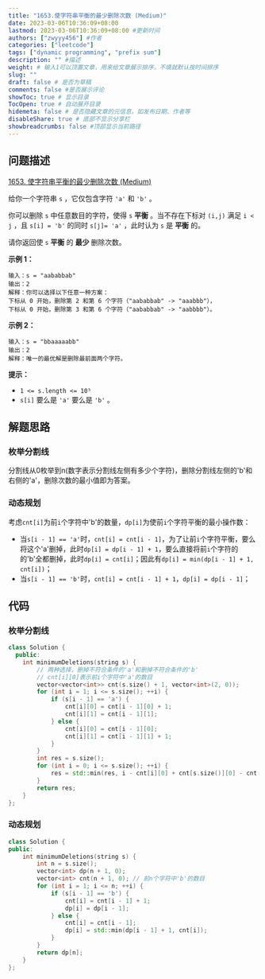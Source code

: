 ```yaml
---
title: "1653.使字符串平衡的最少删除次数 (Medium)"
date: 2023-03-06T10:36:09+08:00
lastmod: 2023-03-06T10:36:09+08:00 #更新时间
authors: ["zwyyy456"] #作者
categories: ["leetcode"]
tags: ["dynamic programming", "prefix sum"]
description: "" #描述
weight: # 输入1可以顶置文章，用来给文章展示排序，不填就默认按时间排序
slug: ""
draft: false # 是否为草稿
comments: false #是否展示评论
showToc: true # 显示目录
TocOpen: true # 自动展开目录
hidemeta: false # 是否隐藏文章的元信息，如发布日期、作者等
disableShare: true # 底部不显示分享栏
showbreadcrumbs: false #顶部显示当前路径
---
```

## 问题描述
[1653. 使字符串平衡的最少删除次数 (Medium)](https://leetcode.cn/problems/minimum-deletions-to-make-string-balanced/)

给你一个字符串 `s` ，它仅包含字符 `'a'` 和 `'b'`  。

你可以删除 `s` 中任意数目的字符，使得 `s` **平衡** 。当不存在下标对 `(i,j)` 满足 `i < j`
，且 `s[i] = 'b'` 的同时 `s[j]= 'a'` ，此时认为 `s` 是 **平衡** 的。

请你返回使 `s` **平衡** 的 **最少** 删除次数。

**示例 1：**

```
输入：s = "aababbab"
输出：2
解释：你可以选择以下任意一种方案：
下标从 0 开始，删除第 2 和第 6 个字符（"aababbab" -> "aaabbb"），
下标从 0 开始，删除第 3 和第 6 个字符（"aababbab" -> "aabbbb"）。

```

**示例 2：**

```
输入：s = "bbaaaaabb"
输出：2
解释：唯一的最优解是删除最前面两个字符。

```

**提示：**

- `1 <= s.length <= 10⁵`
- `s[i]` 要么是 `'a'` 要么是 `'b'` 。

## 解题思路
### 枚举分割线
分割线从0枚举到n(数字表示分割线左侧有多少个字符)，删除分割线左侧的'b'和右侧的'a'，删除次数的最小值即为答案。

### 动态规划
考虑`cnt[i]`为前`i`个字符中'b'的数量，`dp[i]`为使前`i`个字符平衡的最小操作数：
- 当`s[i - 1] == 'a'`时，`cnt[i] = cnt[i - 1]`，为了让前`i`个字符平衡，要么将这个'a'删掉，此时`dp[i] = dp[i - 1] + 1`，要么直接将前`i`个字符的的'b'全都删掉，此时`dp[i] = cnt[i]`；因此有`dp[i] = min(dp[i - 1] + 1, cnt[i])`；
- 当`s[i - 1] == 'b'`时，`cnt[i] = cnt[i - 1] + 1`，`dp[i] = dp[i - 1]`；

## 代码
### 枚举分割线
```cpp
class Solution {
  public:
    int minimumDeletions(string s) {
        // 两种选择，删掉不符合条件的'a'和删掉不符合条件的'b'
        // cnt[i][0]表示前i个字符中'a'的数目
        vector<vector<int>> cnt(s.size() + 1, vector<int>(2, 0));
        for (int i = 1; i <= s.size(); ++i) {
            if (s[i - 1] == 'a') {
                cnt[i][0] = cnt[i - 1][0] + 1;
                cnt[i][1] = cnt[i - 1][1];
            } else {
                cnt[i][0] = cnt[i - 1][0];
                cnt[i][1] = cnt[i - 1][1] + 1;
            }
        }
        int res = s.size();
        for (int i = 0; i <= s.size(); ++i) {
            res = std::min(res, i - cnt[i][0] + cnt[s.size()][0] - cnt[i][0]); // 枚举分割线，分割线左侧的'b'全删掉，分割线右侧的'a'全删掉
        }
        return res;
    }
};
```

### 动态规划
```cpp
class Solution {
public:
    int minimumDeletions(string s) {
        int n = s.size();
        vector<int> dp(n + 1, 0);
        vector<int> cnt(n + 1, 0); // 前n个字符中'b'的数目
        for (int i = 1; i <= n; ++i) {
            if (s[i - 1] == 'b') {
                cnt[i] = cnt[i - 1] + 1;
                dp[i] = dp[i - 1];
            } else {
                cnt[i] = cnt[i - 1];
                dp[i] = std::min(dp[i - 1] + 1, cnt[i]);    
            }
        }
        return dp[n];
    }
};
```